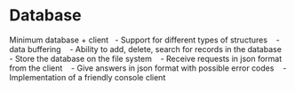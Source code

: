 # Database
Minimum database + client
  - Support for different types of structures
   - data buffering
   - Ability to add, delete, search for records in the database
   - Store the database on the file system
   - Receive requests in json format from the client
   - Give answers in json format with possible error codes
   - Implementation of a friendly console client
